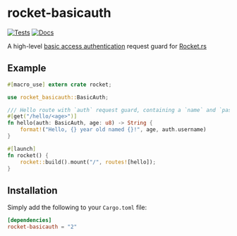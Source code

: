 # rocket-basicauth

[![Tests](https://github.com/Owez/rocket-basicauth/workflows/Tests/badge.svg)](https://github.com/Owez/rocket-basicauth/actions?query=workflow%3ATests)
[![Docs](https://docs.rs/rocket-basicauth/badge.svg)](https://docs.rs/rocket-basicauth/)

A high-level [basic access authentication](https://en.wikipedia.org/wiki/Basic_access_authentication) request guard for [Rocket.rs](https://rocket.rs)

## Example

```rust
#[macro_use] extern crate rocket;

use rocket_basicauth::BasicAuth;

/// Hello route with `auth` request guard, containing a `name` and `password`
#[get("/hello/<age>")]
fn hello(auth: BasicAuth, age: u8) -> String {
    format!("Hello, {} year old named {}!", age, auth.username)
}

#[launch]
fn rocket() {
    rocket::build().mount("/", routes![hello]);
}
```

## Installation

Simply add the following to your `Cargo.toml` file:

```toml
[dependencies]
rocket-basicauth = "2"
```

